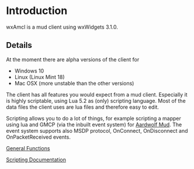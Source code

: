 
# Introduction #

wxAmcl is a mud client using wxWidgets 3.1.0.


## Details ##

At the moment there are alpha versions of the client for

  * Windows 10
  * Linux (Linux Mint 18)
  * Mac OSX (more unstable than the other versions)

The client has all features you would expect from a mud client.
Especially it is highly scriptable, using Lua 5.2 as (only) scripting language.
Most of the data files the client uses are lua files and therefore easy to edit.

Scripting allows you to do a lot of things, for example scripting a mapper using lua and GMCP (via the inbuilt event system) for [Aardwolf Mud](http://aardwolf.com).
The event system supports also MSDP protocol, OnConnect, OnDisconnect and OnPacketReceived events.

[General Functions](GeneralFuncs.md)

[Scripting Documentation](ScriptingDocs.md)
